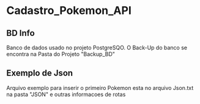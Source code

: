 # Cadastro_Pokemon_API

## BD Info

Banco de dados usado no projeto PostgreSQO.
O Back-Up do banco se encontra na Pasta do Projeto "Backup_BD"

## Exemplo de Json
Arquivo exemplo para inserir o primeiro Pokemon esta no arquivo Json.txt na pasta "JSON" e outras informacoes de rotas

